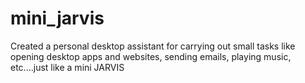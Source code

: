# mini_jarvis
Created a personal desktop assistant for carrying out small tasks like opening desktop apps and websites, sending emails, playing music, etc....just like a mini JARVIS